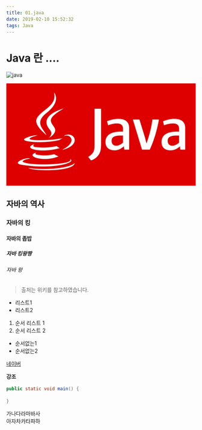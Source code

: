 ```yaml
---
title: 01.java
date: 2019-02-10 15:52:32
tags: Java
---
```


# Java 란 ....


![java](https://nesoy.github.io/assets/logo/Java.jpg)

![java](/images/javaImage.jpeg)

## 자바의 역사
### 자바의 킹
#### 자바의 좁밥
##### 자바 킹왕짱
###### 자바 왕

> 출처는 위키를 참고하였습니다.

- 리스트1
- 리스트2

1. 순서 리스트 1
2. 순서 리스트 2

* 순서없는1
* 순서없는2

[네이버](http://www.naver.com)

**강조**

```java
public static void main() {

}
```

가나다라마바사<br>아자차카타파하
